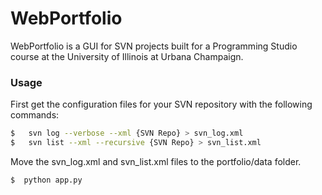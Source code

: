 # WebPortfolio

WebPortfolio is a GUI for SVN projects built for a Programming Studio course at the University of Illinois at Urbana Champaign.

### Usage

First get the configuration files for your SVN repository with the following commands:

```sh
$	svn log --verbose --xml {SVN Repo} > svn_log.xml
$	svn list --xml --recursive {SVN Repo} > svn_list.xml
```

Move the svn_log.xml and svn_list.xml files to the portfolio/data folder. 

```sh
$  python app.py
```
